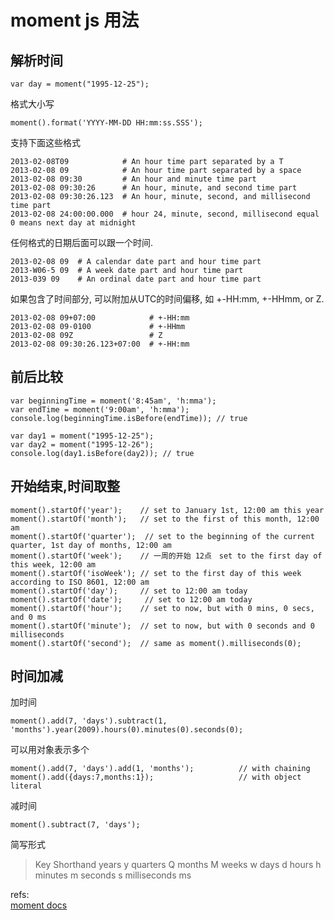 # moment js 用法

## 解析时间

	var day = moment("1995-12-25");
格式大小写

	moment().format('YYYY-MM-DD HH:mm:ss.SSS');
支持下面这些格式 

	2013-02-08T09            # An hour time part separated by a T
	2013-02-08 09            # An hour time part separated by a space
	2013-02-08 09:30         # An hour and minute time part
	2013-02-08 09:30:26      # An hour, minute, and second time part
	2013-02-08 09:30:26.123  # An hour, minute, second, and millisecond time part
	2013-02-08 24:00:00.000  # hour 24, minute, second, millisecond equal 0 means next day at midnight
任何格式的日期后面可以跟一个时间.

	2013-02-08 09  # A calendar date part and hour time part
	2013-W06-5 09  # A week date part and hour time part
	2013-039 09    # An ordinal date part and hour time part
如果包含了时间部分, 可以附加从UTC的时间偏移, 如 +-HH:mm, +-HHmm, or Z.

	2013-02-08 09+07:00            # +-HH:mm
	2013-02-08 09-0100             # +-HHmm
	2013-02-08 09Z                 # Z
	2013-02-08 09:30:26.123+07:00  # +-HH:mm
## 前后比较
```
var beginningTime = moment('8:45am', 'h:mma');
var endTime = moment('9:00am', 'h:mma');
console.log(beginningTime.isBefore(endTime)); // true

var day1 = moment("1995-12-25");
var day2 = moment("1995-12-26");
console.log(day1.isBefore(day2)); // true
```

## 开始结束,时间取整
```
moment().startOf('year');    // set to January 1st, 12:00 am this year
moment().startOf('month');   // set to the first of this month, 12:00 am
moment().startOf('quarter');  // set to the beginning of the current quarter, 1st day of months, 12:00 am
moment().startOf('week');    // 一周的开始 12点　set to the first day of this week, 12:00 am
moment().startOf('isoWeek'); // set to the first day of this week according to ISO 8601, 12:00 am
moment().startOf('day');     // set to 12:00 am today
moment().startOf('date');     // set to 12:00 am today
moment().startOf('hour');    // set to now, but with 0 mins, 0 secs, and 0 ms
moment().startOf('minute');  // set to now, but with 0 seconds and 0 milliseconds
moment().startOf('second');  // same as moment().milliseconds(0);
```

## 时间加减
加时间

	moment().add(7, 'days').subtract(1, 'months').year(2009).hours(0).minutes(0).seconds(0);
可以用对象表示多个

	moment().add(7, 'days').add(1, 'months');          // with chaining
	moment().add({days:7,months:1});                   // with object literal
减时间 

	moment().subtract(7, 'days');

简写形式
>Key 	      Shorthand
years 	      y
quarters 	  Q
months 	      M
weeks         w
days          d
hours         h
minutes       m
seconds 	  s
milliseconds  ms





refs:  
[moment docs][1]   



[1]: http://momentjs.com/docs/